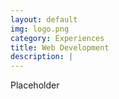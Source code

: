 ```yaml
---
layout: default
img: logo.png
category: Experiences
title: Web Development
description: |
---
```


Placeholder
